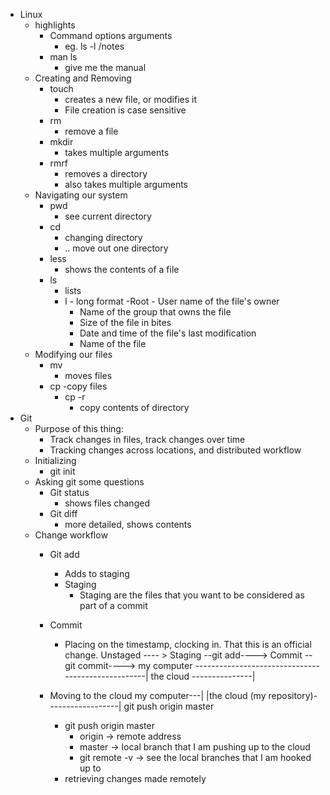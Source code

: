 - Linux
  - highlights
    - Command options arguments
       - eg. ls -l /notes
    - man ls
      - give me the manual
  - Creating and Removing
    - touch 
      - creates a new file, or modifies it
      - File creation is case sensitive
    - rm 
      - remove a file
    - mkdir
      - takes multiple arguments
    - rmrf
      - removes a directory
      - also takes multiple arguments
  - Navigating our system
    - pwd 
      - see current directory
    - cd 
      - changing directory
      - .. move out one directory
    - less
      - shows the contents of a file
    - ls 
      - lists
      - l - long format
          -Root - User name of the file's owner
          - Name of the group that owns the file
          - Size of the file in bites
          - Date and time of the file's last modification 
          - Name of the file
  - Modifying our files
    - mv
      - moves files
    - cp 
      -copy files
      - cp -r
        - copy contents of directory
- Git
  - Purpose of this thing:
    - Track changes in files, track changes over time
    - Tracking changes across locations, and distributed workflow
  - Initializing
    - git init
  - Asking git some questions
    - Git status
       - shows files changed
    - Git diff
      - more detailed, shows contents
  - Change workflow
    - Git add 
      - Adds to staging
      - Staging
        - Staging are the files that you want to be considered as part of a commit
    - Commit
      - Placing on the timestamp, clocking in. That this is an official change.
    Unstaged ---- >
                    Staging --git add---->
                                          Commit --git commit---->
    my computer ---------------------------------------------------|                                                                                             the cloud ---------------|

    - Moving to the cloud
    my computer---|
                  |the cloud (my repository)------------------|
                  git push origin master
      - git push origin master
        - origin -> remote address 
        - master -> local branch that I am pushing up to the cloud
        - git remote -v -> see the local branches that I am hooked up to 
      - retrieving changes made remotely
        




